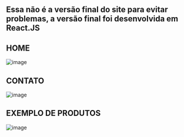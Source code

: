 ## Essa não é a versão final do site para evitar problemas, a versão final foi desenvolvida em React.JS

## HOME
![image](https://user-images.githubusercontent.com/85769101/182483068-b566f461-657a-455f-9a62-ac1660c4cd6b.png)

## CONTATO
![image](https://user-images.githubusercontent.com/85769101/182483320-75abe39c-a23e-49ff-8680-8b6d92b7eddb.png)

## EXEMPLO DE PRODUTOS
![image](https://user-images.githubusercontent.com/85769101/182483464-7083932e-561d-46c9-a5b7-152d29b59b64.png)
